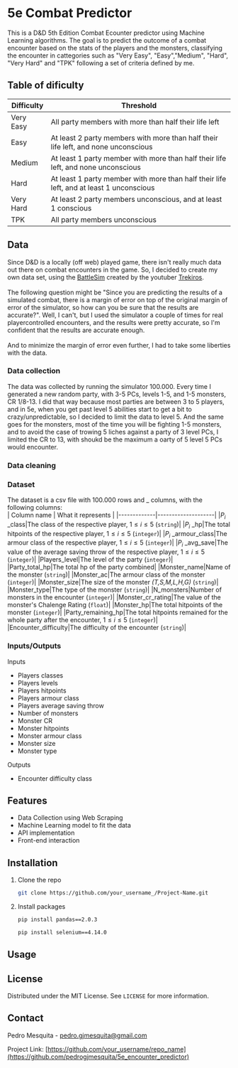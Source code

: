 # 5e Combat Predictor

This is a D&D 5th Edition Combat Ecounter predictor using Machine Learning algorithms. The goal is to predict the outcome of a combat encounter based on the stats of the players and the monsters, classifying the encounter in cattegories such as "Very Easy", "Easy","Medium", "Hard", "Very Hard" and "TPK" following a set of criteria defined by me.

## Table of dificulty

| Difficulty | Threshold |
|------------|-----------|
|Very Easy   | All party members with more than half their life left |
|Easy        | At least 2 party members with more than half their life left, and none unconscious |
|Medium      | At least 1 party member with more than half their life left, and none unconscious |
|Hard        | At least 1 party member with more than half their life left, and at least 1 unconscious |
|Very Hard   | At least 2 party members unconscious, and at least 1 conscious |
|TPK         | All party members unconscious |

## Data

Since D&D is a locally (off web) played game, there isn't really much data out there on combat encounters in the game. So, I decided to create my own data set, using the [BattleSim](#https://battlesim-zeta.vercel.app/) created by the youtuber [Trekiros](https://www.youtube.com/@trekiros).<br><br>
The following question might be "Since you are predicting the results of a simulated combat, there is a margin of error on top of the original margin of error of the simulator, so how can you be sure that the results are accurate?". Well, I can't, but I used the simulator a couple of times for real playercontrolled encounters, and the results were pretty accurate, so I'm confident that the results are accurate enough.<br><br>
And to minimize the margin of error even further, I had to take some liberties with the data.

### Data collection

The data was collected by running the simulator 100.000. Every time I generated a new random party, with 3-5 PCs, levels 1-5, and 1-5 monsters, CR 1/8-13. I did that way because most parties are between 3 to 5 players, and in 5e, when you get past level 5 abilities start to get a bit to crazy/unpredictable, so I decided to limit the data to level 5. And the same goes for the monsters, most of the time you will be fighting 1-5 monsters, and to avoid the case of trowing 5 liches against a party of 3 level PCs, I limited the CR to 13, with shoukd be the maximum a oarty of 5 level 5 PCs would encounter.

### Data cleaning


### Dataset

The dataset is a csv file with 100.000 rows and _ columns, with the following columns:
<br>
| Column name | What it represents |
|-------------|--------------------|
|$P_i$ _class|The class of the respective player, $1\le i\le 5$ (``string``)|
|$P_i$ _hp|The total hitpoints of the respective player, $1\le i\le 5$ (``integer``)|
|$P_i$ _armour_class|The armour class of the respective player, $1\le i\le 5$ (``integer``)|
|$P_i$ _avg_save|The value of the average saving throw of the respective player, $1\le i\le 5$ (``integer``)|
|Players_level|The level of the party (``integer``)|
|Party_total_hp|The total hp of the party combined|
|Monster_name|Name of the monster (``string``)|
|Monster_ac|The armour class of the monster (``integer``)|
|Monster_size|The size of the monster *(T,S,M,L,H,G)* (``string``)|
|Monster_type|The type of the monster (``string``)|
|N_monsters|Number of monsters in the encounter (``integer``)|
|Monster_cr_rating|The value of the monster's Chalenge Rating (``float``)|
|Monster_hp|The total hitpoints of the monster (``integer``)|
|Party_remaining_hp|The total hitpoints remained for the whole party after the encounter, $1\le i\le 5$ (``integer``)|
|Encounter_difficulty|The difficulty of the encounter (``string``)|

### Inputs/Outputs

Inputs
- Players classes
- Players levels
- Players hitpoints
- Players armour class
- Players average saving throw
- Number of monsters
- Monster CR
- Monster hitpoints
- Monster armour class
- Monster size
- Monster type

Outputs
- Encounter difficulty class

## Features

- Data Collection using Web Scraping
- Machine Learning model to fit the data
- API implementation
- Front-end interaction

## Installation

1. Clone the repo
    ```sh
    git clone https://github.com/your_username_/Project-Name.git
    ```
2. Install packages
    ```sh
    pip install pandas==2.0.3
    ```
    ```sh
    pip install selenium==4.14.0
    ```

## Usage



## License

Distributed under the MIT License. See `LICENSE` for more information.

## Contact

Pedro Mesquita - [pedro.gjmesquita@gmail.com]()

Project Link: [https://github.com/your_username/repo_name](https://github.com/pedrogjmesquita/5e_encounter_predictor)
